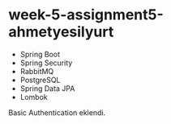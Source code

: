 # week-5-assignment5-ahmetyesilyurt

- Spring Boot
- Spring Security
- RabbitMQ
- PostgreSQL
- Spring Data JPA
- Lombok

Basic Authentication eklendi.
